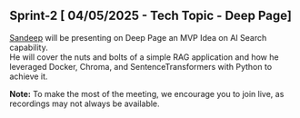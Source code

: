## Sprint-2 [ 04/05/2025 - Tech Topic - Deep Page]

[Sandeep](www.interviewdose.com/contacts) will be presenting on Deep Page an MVP Idea on AI Search capability.   
He will cover the nuts and bolts of a simple RAG application and how he leveraged Docker, Chroma, and SentenceTransformers with Python to achieve it.

**Note:**
To make the most of the meeting, we encourage you to join live, as recordings may not always be available.
